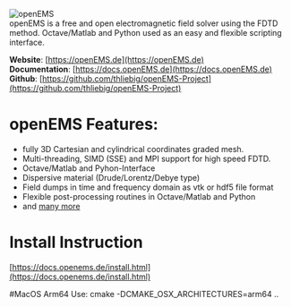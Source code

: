  ![openEMS](https://raw.github.com/thliebig/openEMS-Project/master/other/openEMS.png "openEMS")<br />
openEMS is a free and open electromagnetic field solver using the FDTD method. Octave/Matlab and Python used as an easy and flexible scripting interface.<br />

**Website**: [https://openEMS.de](https://openEMS.de)<br />
**Documentation**: [https://docs.openEMS.de](https://docs.openEMS.de)<br />
**Github**: [https://github.com/thliebig/openEMS-Project](https://github.com/thliebig/openEMS-Project)<br />

# openEMS Features:
+ fully 3D Cartesian and cylindrical coordinates graded mesh.
+ Multi-threading, SIMD (SSE) and MPI support for high speed FDTD.
+ Octave/Matlab and Pyhon-Interface
+ Dispersive material (Drude/Lorentz/Debye type)
+ Field dumps in time and frequency domain as vtk or hdf5 file format
+ Flexible post-processing routines in Octave/Matlab and Python
+ and [many more](http://openems.de/index.php/OpenEMS#Features)

# Install Instruction

[https://docs.openems.de/install.html](https://docs.openems.de/install.html)

#MacOS  Arm64
Use: cmake -DCMAKE_OSX_ARCHITECTURES=arm64 ..  

